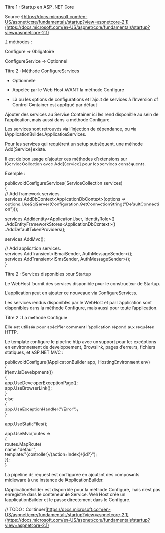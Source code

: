 Titre 1 : Startup en ASP .NET Core

  


Source :[https://docs.microsoft.com/en-US/aspnet/core/fundamentals/startup?view=aspnetcore-2.1](https://docs.microsoft.com/en-US/aspnet/core/fundamentals/startup?view=aspnetcore-2.1)

  


  


2 méthodes :

Configure =&gt; Obligatoire

ConfigureService =&gt; Optionnel

  


Titre 2 : Méthode ConfigureServices

  


* Optionnelle

* Appelée par le Web Host AVANT la méthode Configure

* Là ou les options de configurations et l’ajout de services à l’Inversion of Control Container est appliqué par défaut

  


Ajouter des services au Service Container ici les rend disponible au sein de l’application, mais aussi dans la méthode Configure.

  


Les services sont retrouvés via l’injection de dépendance, ou via IApplicationBuilder.ApplicationServices.

  


Pour les services qui requièrent un setup subséquent, une méthode Add\[Service\] existe.

  


Il est de bon usage d’ajouter des méthodes d’extensions sur IServiceCollection avec Add\[Service\] pour les services conséquents.

  


Exemple :

publicvoidConfigureServices\(IServiceCollection services\)  
{  
// Add framework services.  
services.AddDbContext&lt;ApplicationDbContext&gt;\(options =&gt;  
options.UseSqlServer\(Configuration.GetConnectionString\("DefaultConnection"\)\)\);  
  
services.AddIdentity&lt;ApplicationUser, IdentityRole&gt;\(\)  
.AddEntityFrameworkStores&lt;ApplicationDbContext&gt;\(\)  
.AddDefaultTokenProviders\(\);  
  
services.AddMvc\(\);  
  
// Add application services.  
services.AddTransient&lt;IEmailSender, AuthMessageSender&gt;\(\);  
services.AddTransient&lt;ISmsSender, AuthMessageSender&gt;\(\);  
}

  


Titre 2 : Services disponibles pour Startup

  


Le WebHost fournit des services disponible pour le constructeur de Startup.

L’application peut en ajouter de nouveaux via ConfigureServices.

Les services rendus disponibles par le WebHost et par l’application sont disponibles dans la méthode Configure, mais aussi pour toute l’application.

  


Titre 2 : La méthode Configure

  


Elle est utilisée pour spécifier comment l’application répond aux requêtes HTTP.

  


Le template configure le pipeline http avec un support pour les excéptions en environnement de developpement, Browslink, pages d’erreurs, fichiers statiques, et ASP.NET MVC :

  


publicvoidConfigure\(IApplicationBuilder app, IHostingEnvironment env\)  
{  
if\(env.IsDevelopment\(\)\)  
{  
app.UseDeveloperExceptionPage\(\);  
app.UseBrowserLink\(\);  
}  
else  
{  
app.UseExceptionHandler\("/Error"\);  
}  
  
app.UseStaticFiles\(\);  
  
app.UseMvc\(routes =&gt;  
{  
routes.MapRoute\(  
name:"default",  
template:"{controller}/{action=Index}/{id?}"\);  
}\);  
}

  


La pipeline de request est configurée en ajoutant des composants midleware à une instance de IApplicationBuilder.

IApplicationBuilder est disponible pour la méthode Configure, mais n’est pas enregistré dans le conteneur de Service. Weh Host crée un IapplicationBuilder et le passe directement dans le Configure.

  


// TODO : Continuer[https://docs.microsoft.com/en-US/aspnet/core/fundamentals/startup?view=aspnetcore-2.1](https://docs.microsoft.com/en-US/aspnet/core/fundamentals/startup?view=aspnetcore-2.1)

  


